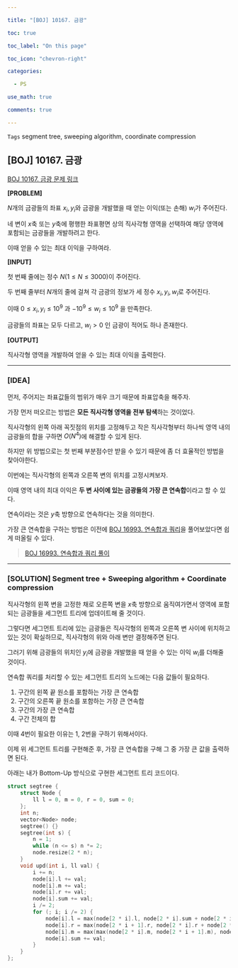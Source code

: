 ```yaml
---

title: "[BOJ] 10167. 금광"

toc: true

toc_label: "On this page"

toc_icon: "chevron-right"

categories:

  - PS

use_math: true

comments: true

---
```


`Tags` segment tree, sweeping algorithm, coordinate compression

## [BOJ] 10167. 금광

[BOJ 10167. 금광 문제 링크](https://www.acmicpc.net/problem/10167)

**[PROBLEM]**

$N$개의 금광들의 좌표 $x_i, y_i$와 금광을 개발했을 때 얻는 이익(또는 손해) $w_i$가 주어진다.

네 변이 $x$축 또는 $y$축에 평행한 좌표평면 상의 직사각형 영역을 선택하여 해당 영역에 포함되는 금광들을 개발하려고 한다.

이때 얻을 수 있는 최대 이익을 구하여라.

**[INPUT]**

첫 번째 줄에는 정수 $N$($1 \leq N \leq 3000$)이 주어진다.

두 번째 줄부터 $N$개의 줄에 걸쳐 각 금광의 정보가 세 정수 $x_i, y_i, w_i$로 주어진다.

이때 $0 \leq x_i, y_i \leq 10^9$ 과 $-10^9 \leq w_i \leq 10^9$ 을 만족한다.

금광들의 좌표는 모두 다르고, $w_i > 0$ 인 금광이 적어도 하나 존재한다.

**[OUTPUT]**

직사각형 영역을 개발하여 얻을 수 있는 최대 이익을 출력한다.

---

### [IDEA]

먼저, 주어지는 좌표값들의 범위가 매우 크기 때문에 좌표압축을 해주자.

가장 먼저 떠오르는 방법은 **모든 직사각형 영역을 전부 탐색**하는 것이었다.

직사각형의 왼쪽 아래 꼭짓점의 위치를 고정해두고 작은 직사각형부터 하나씩 영역 내의 금광들의 합을 구하면 $O(N^4)$에 해결할 수 있게 된다.

하지만 위 방법으로는 첫 번째 부분점수만 받을 수 있기 때문에 좀 더 효율적인 방법을 찾아야한다.

이번에는 직사각형의 왼쪽과 오른쪽 변의 위치를 고정시켜보자.

이때 영역 내의 최대 이익은 **두 변 사이에 있는 금광들의 가장 큰 연속합**이라고 할 수 있다.

연속이라는 것은 $y$축 방향으로 연속하다는 것을 의미한다.

가장 큰 연속합을 구하는 방법은 이전에 [BOJ 16993. 연속합과 쿼리](https://www.acmicpc.net/problem/16993)을 풀어보았다면 쉽게 떠올릴 수 있다.

> [BOJ 16993. 연속합과 쿼리 풀이](https://damo1924.github.io/ps/BOJ-16993/)

---

### [SOLUTION] Segment tree + Sweeping algorithm + Coordinate compression

직사각형의 왼쪽 변을 고정한 채로 오른쪽 변을 $x$축 방향으로 움직여가면서 영역에 포함되는 금광들을 세그먼트 트리에 업데이트해 줄 것이다.

그렇다면 세그먼트 트리에 있는 금광들은 직사각형의 왼쪽과 오른쪽 변 사이에 위치하고 있는 것이 확실하므로, 직사각형의 위와 아래 변만 결정해주면 된다.

그러기 위해 금광들의 위치인 $y_i$에 금광을 개발했을 때 얻을 수 있는 이익 $w_i$를 더해줄 것이다.

연속합 쿼리를 처리할 수 있는 세그먼트 트리의 노드에는 다음 값들이 필요하다.

1. 구간의 왼쪽 끝 원소를 포함하는 가장 큰 연속합
2. 구간의 오른쪽 끝 원소를 포함하는 가장 큰 연속합
3. 구간의 가장 큰 연속합
4. 구간 전체의 합

이때 4번이 필요한 이유는 1, 2번을 구하기 위해서이다.

이제 위 세그먼트 트리를 구현해준 후, 가장 큰 연속합을 구해 그 중 가장 큰 값을 출력하면 된다.

아래는 내가 Bottom-Up 방식으로 구현한 세그먼트 트리 코드이다.

```cpp
struct segtree {
    struct Node {
        ll l = 0, m = 0, r = 0, sum = 0;
    };
    int n;
    vector<Node> node;
    segtree() {}
    segtree(int s) {
        n = 1;
        while (n <= s) n *= 2;
        node.resize(2 * n);
    }
    void upd(int i, ll val) {
        i += n;
        node[i].l += val;
        node[i].m += val;
        node[i].r += val;
        node[i].sum += val;
        i /= 2;
        for (; i; i /= 2) {
            node[i].l = max(node[2 * i].l, node[2 * i].sum + node[2 * i + 1].l);
            node[i].r = max(node[2 * i + 1].r, node[2 * i].r + node[2 * i + 1].sum);
            node[i].m = max(max(node[2 * i].m, node[2 * i + 1].m), node[2 * i].r + node[2 * i + 1].l);
            node[i].sum += val;
        }
    }
};
```








